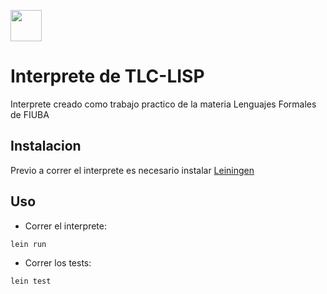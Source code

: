 <p aling="center">
    <a href="https://clojure.org/" target="_blank">
        <img src="https://user-images.githubusercontent.com/86434696/191378382-e70206c3-cd0f-485d-bf5c-a9d6231d7915.png" width="50"/>
    </a>
</p>

# Interprete de TLC-LISP
Interprete creado como trabajo practico de la materia Lenguajes Formales de FIUBA
## Instalacion
Previo a correr el interprete es necesario instalar <a href="https://leiningen.org/">Leiningen</a>

## Uso
- Correr el interprete:
```
lein run
```
- Correr los tests:
```
lein test
```
